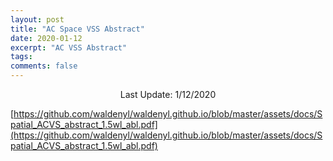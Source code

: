 ```yaml
---
layout: post
title: "AC Space VSS Abstract"
date: 2020-01-12
excerpt: "AC VSS Abstract"
tags:
comments: false
---
```


<p align=center> Last Update: 1/12/2020 </p>

[https://github.com/waldenyl/waldenyl.github.io/blob/master/assets/docs/Spatial_ACVS_abstract_1.5wl_abl.pdf](https://github.com/waldenyl/waldenyl.github.io/blob/master/assets/docs/Spatial_ACVS_abstract_1.5wl_abl.pdf)
